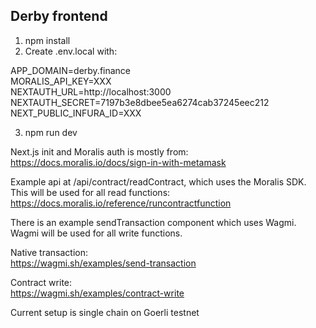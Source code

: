 ## Derby frontend

1. npm install
2. Create .env.local with:

APP_DOMAIN=derby.finance  
MORALIS_API_KEY=XXX  
NEXTAUTH_URL=http://localhost:3000  
NEXTAUTH_SECRET=7197b3e8dbee5ea6274cab37245eec212  
NEXT_PUBLIC_INFURA_ID=XXX

3. npm run dev

Next.js init and Moralis auth is mostly from:  
https://docs.moralis.io/docs/sign-in-with-metamask

Example api at /api/contract/readContract, which uses the Moralis SDK. This will be used for all read functions:  
https://docs.moralis.io/reference/runcontractfunction

There is an example sendTransaction component which uses Wagmi. Wagmi will be used for all write functions.

Native transaction:  
https://wagmi.sh/examples/send-transaction

Contract write:  
https://wagmi.sh/examples/contract-write

Current setup is single chain on Goerli testnet
